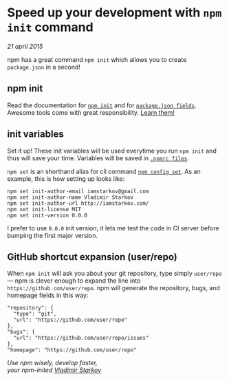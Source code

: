 # Speed up your development with `npm init` command

_21 april 2015_

npm has a great command `npm init` which allows you to create `package.json`
in a second!

## npm init

Read the documentation for [`npm init`][init] and for [`package.json
fields`][pkg]. Awesome tools come with great responsibility. [Learn them!][docs]

[docs]: https://docs.npmjs.com/
[init]: https://docs.npmjs.com/cli/init
[pkg]: https://docs.npmjs.com/files/package.json

## init variables

Set it up! These init variables will be used everytime you run `npm init`
and thus will save your time. Variables will be saved in [`.npmrc files`][npmrc].

`npm set` is an shorthand alias for cli command [`npm config set`][config].
As an example, this is how setting up looks like:

```
npm set init-author-email iamstarkov@gmail.com
npm set init-author-name Vladimir Starkov
npm set init-author-url http://iamstarkov.com/
npm set init-license MIT
npm set init-version 0.0.0
```

I prefer to use `0.0.0` init version; it lets me test the code in CI server
before bumping the first major version.

[npmrc]: https://docs.npmjs.com/files/npmrc
[config]: https://docs.npmjs.com/cli/config

## GitHub shortcut expansion (user/repo)

When `npm init` will ask you about your git repository, type simply
`user/repo` — npm is clever enough to expand the line
into `https://github.com/user/repo`. npm will generate the repository, bugs,
and homepage fields in this way:

```
"repository": {
  "type": "git",
  "url": "https://github.com/user/repo"
},
"bugs": {
  "url": "https://github.com/user/repo/issues"
},
"homepage": "https://github.com/user/repo"
```

_Use npm wisely, develop faster,_  
_your npm-inited [Vladimir Starkov](http://iamstarkov.com/)_

